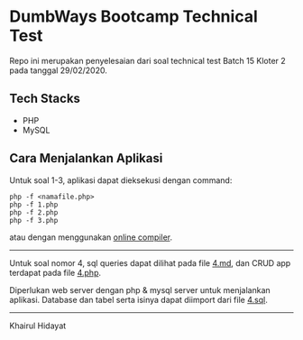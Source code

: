 # DumbWays Bootcamp Technical Test
Repo ini merupakan penyelesaian dari soal technical test Batch 15 Kloter 2 pada tanggal 29/02/2020.

## Tech Stacks
- PHP
- MySQL

## Cara Menjalankan Aplikasi
Untuk soal 1-3, aplikasi dapat dieksekusi dengan command:
```
php -f <namafile.php>
php -f 1.php
php -f 2.php
php -f 3.php
```
atau dengan menggunakan [online compiler](https://www.jdoodle.com/php-online-editor/).

---

Untuk soal nomor 4, sql queries dapat dilihat pada file [4.md](4.md), dan CRUD app terdapat pada file [4.php](4.php).

Diperlukan web server dengan php & mysql server untuk menjalankan aplikasi. Database dan tabel serta isinya dapat diimport dari file [4.sql](4.sql).

---
Khairul Hidayat
